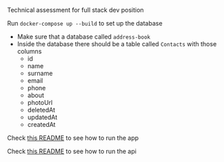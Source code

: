 Technical assessment for full stack dev position

Run `docker-compose up --build` to set up the database 
- Make sure that a database called `address-book`
- Inside the database there should be a table called `Contacts` with those columns 
    - id
    - name 
    - surname 
    - email 
    - phone 
    - about 
    - photoUrl 
    - deletedAt 
    - updatedAt 
    - createdAt 

Check [this README](address-book-app/README.md) to see how to run the app

Check [this README](address-book-api/README.md) to see how to run the api

